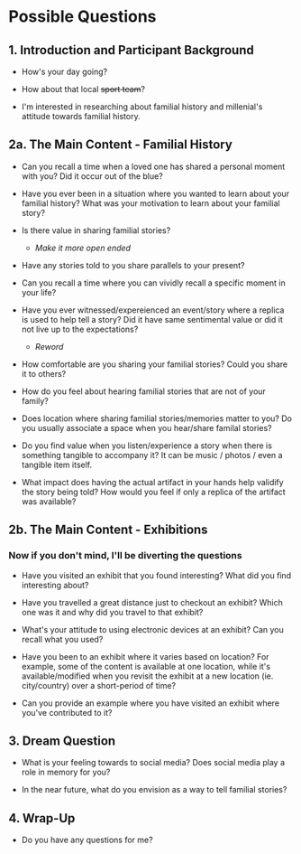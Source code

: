 # Possible Questions
## 1. Introduction and Participant Background
- How's your day going?

- How about that local ~~sport team~~?

- I'm interested in researching about familial history and millenial's attitude towards familial history.

## 2a. The Main Content - Familial History
- Can you recall a time when a loved one has shared a personal moment with you? Did it occur out of the blue?

- Have you ever been in a situation where you wanted to learn about your familial history? What was your motivation to learn about your familial story?

- Is there value in sharing familial stories?
	- *Make it more open ended*

- Have any stories told to you share parallels to your present?

- Can you recall a time where you can vividly recall a specific moment in your life?

- Have you ever witnessed/expereienced an event/story where a replica is used to help tell a story? Did it have same sentimental value or did it not live up to the expectations?
	- *Reword*

- How comfortable are you sharing your familial stories? Could you share it to others?

- How do you feel about hearing familial stories that are not of your family?

- Does location where sharing familial stories/memories matter to you? Do you usually associate a space when you hear/share familal stories?

- Do you find value when you listen/experience a story when there is something tangible to accompany it? It can be music / photos / even a tangible item itself.

- What impact does having the actual artifact in your hands help validify the story being told? How would you feel if only a replica of the artifact was available?


## 2b. The Main Content - Exhibitions
### Now if you don't mind, I'll be diverting the questions
- Have you visited an exhibit that you found interesting? What did you find interesting about?

- Have you travelled a great distance just to checkout an exhibit? Which one was it and why did you travel to that exhibit?

- What's your attitude to using electronic devices at an exhibit? Can you recall what you used?

- Have you been to an exhibit where it varies based on location? For example, some of the content is available at one location, while it's available/modified when you revisit the exhibit at a new location (ie. city/country) over a short-period of time?

- Can you provide an example where you have visited an exhibit where you've contributed to it?


## 3. Dream Question
- What is your feeling towards to social media? Does social media play a role in memory for you?

- In the near future, what do you envision as a way to tell familial stories?

## 4. Wrap-Up
- Do you have any questions for me?
